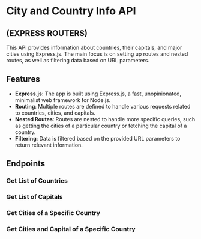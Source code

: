 
# City and Country Info API 

## (EXPRESS ROUTERS)

This API provides information about countries, their capitals, and major cities using Express.js. The main focus is on setting up routes and nested routes, as well as filtering data based on URL parameters.

## Features

- **Express.js**: The app is built using Express.js, a fast, unopinionated, minimalist web framework for Node.js.
- **Routing**: Multiple routes are defined to handle various requests related to countries, cities, and capitals.
- **Nested Routes**: Routes are nested to handle more specific queries, such as getting the cities of a particular country or fetching the capital of a country.
- **Filtering**: Data is filtered based on the provided URL parameters to return relevant information.

## Endpoints

### Get List of Countries

### Get List of Capitals

### Get Cities of a Specific Country

### Get Cities and Capital of a Specific Country
